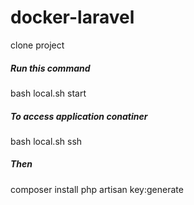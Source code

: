# docker-laravel
clone project
##### Run this command #####
bash local.sh start
##### To access application conatiner ######
bash local.sh ssh
##### Then #####
composer install
php artisan key:generate
